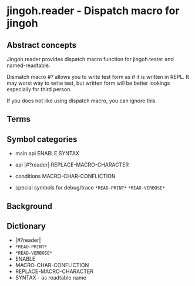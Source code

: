 # jingoh.reader - Dispatch macro for jingoh

## Abstract concepts

Jingoh.reader provides dispatch macro function for jingoh.tester and named-readtable.

Dismatch macro #? allows you to write test form as if it is written in REPL.
It may worst way to write test, but written form will be better lookings especially for third person.

If you does not like using dispatch macro, you can ignore this.

## Terms

## Symbol categories

* main api
ENABLE SYNTAX

* api
|#?reader|
REPLACE-MACRO-CHARACTER

* conditions
MACRO-CHAR-CONFLICTION

* special symbols for debug/trace
`*READ-PRINT*` `*READ-VERBOSE*`
## Background

## Dictionary

* |#?reader|
* `*READ-PRINT*`
* `*READ-VERBOSE*`
* ENABLE
* MACRO-CHAR-CONFLICTION
* REPLACE-MACRO-CHARACTER
* SYNTAX - as readtable name
